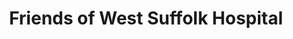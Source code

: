 ---
title: "Friends of West Suffolk Hospital"
url: /bury-st-edmunds/friends-of-west-suffolk-hospital/
shop: Gebrauchtwaren
---